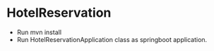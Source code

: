# HotelReservation

* Run mvn install
* Run HotelReservationApplication class as springboot application.
